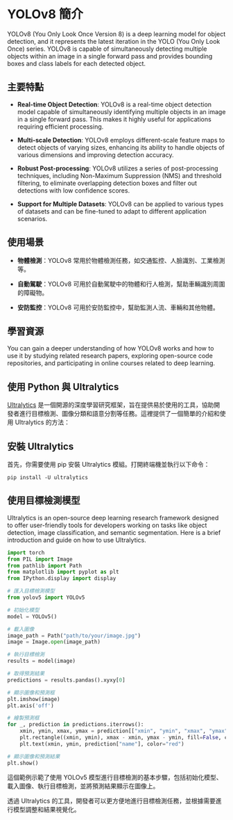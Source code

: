 # YOLOv8 簡介

YOLOv8 (You Only Look Once Version 8) is a deep learning model for object detection, and it represents the latest iteration in the YOLO (You Only Look Once) series. YOLOv8 is capable of simultaneously detecting multiple objects within an image in a single forward pass and provides bounding boxes and class labels for each detected object.

## 主要特點

- **Real-time Object Detection**: YOLOv8 is a real-time object detection model capable of simultaneously identifying multiple objects in an image in a single forward pass. This makes it highly useful for applications requiring efficient processing.

- **Multi-scale Detection**: YOLOv8 employs different-scale feature maps to detect objects of varying sizes, enhancing its ability to handle objects of various dimensions and improving detection accuracy.
 
- **Robust Post-processing**: YOLOv8 utilizes a series of post-processing techniques, including Non-Maximum Suppression (NMS) and threshold filtering, to eliminate overlapping detection boxes and filter out detections with low confidence scores.

- **Support for Multiple Datasets**: YOLOv8 can be applied to various types of datasets and can be fine-tuned to adapt to different application scenarios.

## 使用場景

- **物體檢測**：YOLOv8 常用於物體檢測任務，如交通監控、人臉識別、工業檢測等。

- **自動駕駛**：YOLOv8 可用於自動駕駛中的物體和行人檢測，幫助車輛識別周圍的障礙物。

- **安防監控**：YOLOv8 可用於安防監控中，幫助監測人流、車輛和其他物體。

## 學習資源

You can gain a deeper understanding of how YOLOv8 works and how to use it by studying related research papers, exploring open-source code repositories, and participating in online courses related to deep learning.

## 使用 Python 與 Ultralytics

[Ultralytics](https://www.ultralytics.com/) 是一個開源的深度學習研究框架，旨在提供易於使用的工具，協助開發者進行目標檢測、圖像分類和語意分割等任務。這裡提供了一個簡單的介紹和使用 Ultralytics 的方法：

## 安裝 Ultralytics

首先，你需要使用 pip 安裝 Ultralytics 模組。打開終端機並執行以下命令：

```
pip install -U ultralytics
```

## 使用目標檢測模型

Ultralytics is an open-source deep learning research framework designed to offer user-friendly tools for developers working on tasks like object detection, image classification, and semantic segmentation. Here is a brief introduction and guide on how to use Ultralytics.

```python
import torch
from PIL import Image
from pathlib import Path
from matplotlib import pyplot as plt
from IPython.display import display

# 匯入目標檢測模型
from yolov5 import YOLOv5

# 初始化模型
model = YOLOv5()

# 載入圖像
image_path = Path("path/to/your/image.jpg")
image = Image.open(image_path)

# 執行目標檢測
results = model(image)

# 取得預測結果
predictions = results.pandas().xyxy[0]

# 顯示圖像和預測框
plt.imshow(image)
plt.axis('off')

# 繪製預測框
for _, prediction in predictions.iterrows():
    xmin, ymin, xmax, ymax = prediction[["xmin", "ymin", "xmax", "ymax"]]
    plt.rectangle((xmin, ymin), xmax - xmin, ymax - ymin, fill=False, color="red")
    plt.text(xmin, ymin, prediction["name"], color="red")

# 顯示圖像和預測結果
plt.show()
```

這個範例示範了使用 YOLOv5 模型進行目標檢測的基本步驟，包括初始化模型、載入圖像、執行目標檢測，並將預測結果顯示在圖像上。

透過 Ultralytics 的工具，開發者可以更方便地進行目標檢測任務，並根據需要進行模型調整和結果視覺化。

